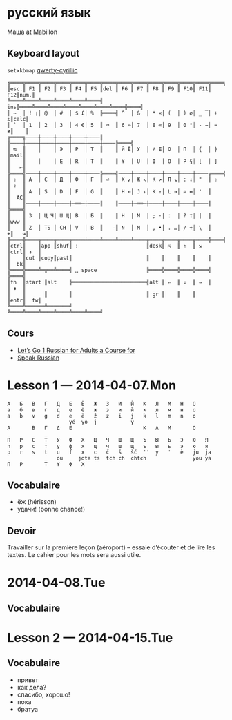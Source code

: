 русский язык
============

Маша at Mabillon

Keyboard layout
---------------

`setxkbmap` [qwerty-cyrillic](https://github.com/alexherbo2/dotfiles/blob/X11/xkb/symbols/qwerty-cyrillic)

```
╔════╦════╦════╦════╦════╦════╦════╦════╦════╦════╦════╦════╦════╦════╦════╗
║esc.║ F1 ║ F2 ║ F3 ║ F4 ║ F5 ║del ║ F6 ║ F7 ║ F8 ║ F9 ║ F10║ F11║ F12║num.║
╚════╩════╩════╩════╩════╩════╣ ins╠════╩════╩════╩════╩════╩════╩════╬════╣
│ ~  │ ! ¡│ @  │ #  │ $ £│ %  ╠════╣ ^  │ &  │ * ×│ (  │ ) ∅│ _ ‾│ + ±║calc║
│ `  │ 1  │ 2  │ 3  │ 4 €│ 5  ║ ⌫  ║ 6 ¬│ 7  │ 8 ∞│ 9  │ 0 °│ - −│ = ≠║    ║
╔════╗────┼────┼────┼────┼────║    ║────┼────┼────┼────┼────┼────┼────╠════╣
║ ↹  ║    │    │ Э  │ Р  │ Т  ║    ║ Й Ё│ У  │ И Е│ О  │ П  │ {  │ }  ║mail║
║    ║    │    │ E  │ R  │ T  ║    ║ Y  │ U  │ I  │ O  │ P §│ [  │ ]  ║   ⇤║
╠════╣────┼────┼────┼────┼────╠════╣────┼────┼────┼────┼────┼────╔════╬════╣
║ ⇧  ║ А  │ С  │ Д  │ Ф  │ Г  ║ ⏎  ║ Х ↙│ Ж ↖│ К ↗│ Л ↘│ : ↕│ "  ║ ⇧  ║ ⇪  ║
║    ║ A  │ S  │ D  │ F  │ G  ║    ║ H ←│ J ↓│ K ↑│ L →│ ☠ ↔│ '  ║    ║  AC║
║    ║────┼────┼────┼─══─┼────║    ║────┼─══─┼────┼────┼────┼────║    ╠════╣
║    ║ З  │ Ц Ч│ Ш Щ│ В  │ Б  ║    ║ Н  │ М  │ ; ·│ :  │ ? †│ |  ║    ║www ║
║    ║ Z  │ TS │ CH │ V  │ B  ║   ‐║ N  │ M  │ , •│ . …│ / ÷│ \  ║   +║   ⌫║
╠════╬════╦════╦════╦════╧════╩════╩════╧════╦════╦════╦════╦════╬════╬════╣
║ctrl║    ║app ║shuf║ :                      ║desk║ ⇱  ║ ⇑  ║ ⇲  ║ctrl║ ⇞  ║
║    ║cut ║copy║past║                        ║    ║    ║    ║    ║    ║  bk║
╠════╬════╩═╦══╩════╣ ␣ space                ╠════╬════╬════╬════╣    ╠════╣
║fn  ║start ║alt    ╠════════════════════════╣alt ║ ⇐  ║ ⇓  ║ ⇒  ║    ║ ⇟  ║
║    ║      ║       ║                        ║ gr ║    ║    ║    ║entr║  fw║
╚════╩══════╩═══════╝                        ╚════╩════╩════╩════╩════╩════╝
```

Cours
-----

 * [Let’s Go 1 Russian for Adults a Course for](https://docs.google.com/file/d/0B9BvHYjyeIQgVmd4UHRVUlkwQjA)
 * [Speak Russian](http://speak-russian.cie.ru)

# Lesson 1 — 2014-04-07.Mon

```
А   Б   В   Г   Д   Е   Ё   Ж   З   И   Й   К   Л   М   Н   О
а   б   в   г   д   е   ё   ж   з   и   й   к   л   м   н   о
a   b   v   g   d   e   ë   ž   z   i   j   k   l   m   n   o
                    yé  yo  j           y
Α       Β   Γ   Δ   Ε                       Κ   Λ   Μ       Ο
```
```
П   Р   С   Т   У   Ф   Х   Ц   Ч   Ш   Щ   Ъ   Ы   Ь   Э   Ю   Я
п   р   с   т   у   ф   х   ц   ч   ш   щ   ъ   ы   ь   э   ю   я
p   r   s   t   u   f   x   c   č   š   šč  ''  y   '   è   ju  ja
                ou     jota ts  tch ch  chtch               you ya
Π   Ρ       Τ   Υ   Φ   Χ
```

## Vocabulaire

 * ёж (hérisson)
 * удачи! (bonne chance!)

## Devoir

Travailler sur la première leçon (aéroport) – essaie d’écouter et de lire les
textes.  Le cahier pour les mots sera aussi utile.

# 2014-04-08.Tue

## Vocabulaire

# Lesson 2 — 2014-04-15.Tue

## Vocabulaire

 * привет
 * как дела?
 * спасибо, хорошо!
 * пока
 * братуа
